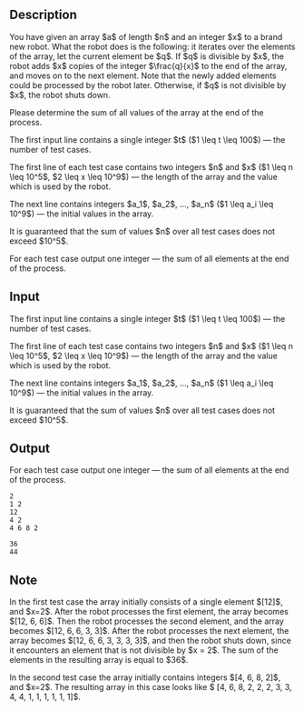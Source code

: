 ## Description

<div><p>You have given an array $a$ of length $n$ and an integer $x$ to a brand new robot. What the robot does is the following: it iterates over the elements of the array, let the current element be $q$. If $q$ is divisible by $x$, the robot adds $x$ copies of the integer $\frac{q}{x}$ to the end of the array, and moves on to the next element. Note that the newly added elements could be processed by the robot later. Otherwise, if $q$ is not divisible by $x$, the robot shuts down.</p><p>Please determine the sum of all values of the array at the end of the process.</p></div><div class="input-specification"><p>The first input line contains a single integer $t$ ($1 \leq t \leq 100$)&nbsp;— the number of test cases.</p><p>The first line of each test case contains two integers $n$ and $x$ ($1 \leq n \leq 10^5$, $2 \leq x \leq 10^9$)&nbsp;— the length of the array and the value which is used by the robot.</p><p>The next line contains integers $a_1$, $a_2$, ..., $a_n$ ($1 \leq a_i \leq 10^9$)&nbsp;— the initial values in the array.</p><p>It is guaranteed that the sum of values $n$ over all test cases does not exceed $10^5$.</p></div><div class="output-specification"><p>For each test case output one integer&nbsp;— the sum of all elements at the end of the process.</p></div>

## Input

<p>The first input line contains a single integer $t$ ($1 \leq t \leq 100$)&nbsp;— the number of test cases.</p><p>The first line of each test case contains two integers $n$ and $x$ ($1 \leq n \leq 10^5$, $2 \leq x \leq 10^9$)&nbsp;— the length of the array and the value which is used by the robot.</p><p>The next line contains integers $a_1$, $a_2$, ..., $a_n$ ($1 \leq a_i \leq 10^9$)&nbsp;— the initial values in the array.</p><p>It is guaranteed that the sum of values $n$ over all test cases does not exceed $10^5$.</p>

## Output

<p>For each test case output one integer&nbsp;— the sum of all elements at the end of the process.</p>





```input1
2
1 2
12
4 2
4 6 8 2
```




```output1
36
44
```



## Note

<p>In the first test case the array initially consists of a single element $[12]$, and $x=2$. After the robot processes the first element, the array becomes $[12, 6, 6]$. Then the robot processes the second element, and the array becomes $[12, 6, 6, 3, 3]$. After the robot processes the next element, the array becomes $[12, 6, 6, 3, 3, 3, 3]$, and then the robot shuts down, since it encounters an element that is not divisible by $x = 2$. The sum of the elements in the resulting array is equal to $36$.</p><p>In the second test case the array initially contains integers $[4, 6, 8, 2]$, and $x=2$. The resulting array in this case looks like $ [4, 6, 8, 2, 2, 2, 3, 3, 4, 4, 1, 1, 1, 1, 1, 1]$.</p>
